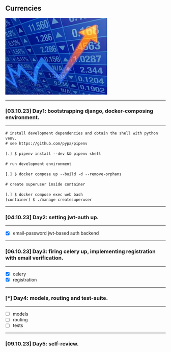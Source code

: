 ## Currencies
![trends](docs/trend.jpg)

---
### [03.10.23] Day1: bootstrapping django, docker-composing environment.
---
```
# install development dependencies and obtain the shell with python venv. 
# see https://github.com/pypa/pipenv

[.] $ pipenv install --dev && pipenv shell

# run development environment

[.] $ docker compose up --build -d --remove-orphans

# create superuser inside container

[.] $ docker compose exec web bash
[container] $ ./manage createsuperuser
```
---
### [04.10.23] Day2: setting jwt-auth up.
---
- [x] email-password jwt-based auth backend
---
### [06.10.23] Day3: firing celery up, implementing registration with email verification.
---
- [x] celery
- [x] registration
---
### [*] Day4: models, routing and test-suite.
---
- [ ] models
- [ ] routing
- [ ] tests
---
### [09.10.23] Day5: self-review.